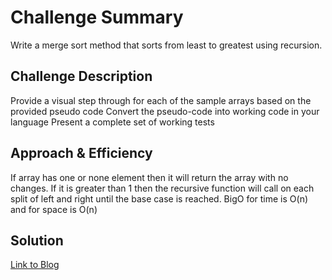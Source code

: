 # Challenge Summary
<!-- Short summary or background information -->

Write a merge sort method that sorts from least to greatest using recursion.
## Challenge Description
<!-- Description of the challenge -->

Provide a visual step through for each of the sample arrays based on the provided pseudo code
Convert the pseudo-code into working code in your language
Present a complete set of working tests
## Approach & Efficiency
<!-- What approach did you take? Why? What is the Big O space/time for this approach? -->

If array has one or none element then it will return the array with no changes. If it is greater than 1 then the recursive function will call on each split of left and right until the base case is reached. BigO for time is O(n) and for space is O(n)
## Solution
<!-- Embedded whiteboard image -->
[Link to Blog](code401challenges/src/main/java/code401challenges/mergeSort/blog.md)